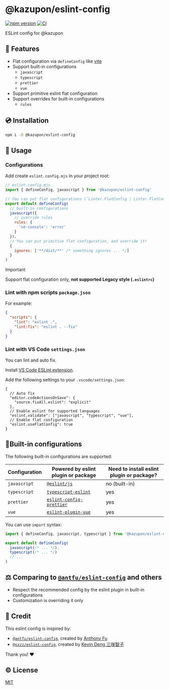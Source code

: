 # @kazupon/eslint-config

[![npm version][npm-version-src]][npm-version-href]
[![CI][ci-src]][ci-href]

ESLint config for @kazupon

## 🌟 Features

- Flat configuration via `defineConfig` like [vite](https://vitejs.dev/config/)
- Support built-in configurations
  - `javascript`
  - `typescript`
  - `prettier`
  - `vue`
- Support primitive eslint flat configuration
- Support overrides for built-in configurations
  - `rules`

## 💿 Installation

```sh
npm i -D @kazupon/eslint-config
```

## 🚀 Usage

### Configurations

Add create `eslint.config.mjs` in your project root:

```js
// eslint.config.mjs
import { defineConfig, javascript } from '@kazupon/eslint-config'

// You can put flat configurations (`Linter.FlatConfig | Linter.FlatConfig[]`)
export default defineConfig(
  // built-in configurations
  javascript({
    // override rules
    rules: {
      'no-console': 'error'
    }
  }),
  // You can put primitive flat configuration, and override it!
  {
    ignores: ['**/dist/**' /* something ignores ... */]
  }
)
```

> [!IMPORTANT]
> Support flat configuration only, **not supported Legacy style (`.eslintrc`)**

### Lint with npm scripts `package.json`

For example:

```json
{
  "scripts": {
    "lint": "eslint .",
    "lint:fix": "eslint . --fix"
  }
}
```

### Lint with VS Code `settings.json`

You can lint and auto fix.

Install [VS Code ESLint extension](https://marketplace.visualstudio.com/items?itemName=dbaeumer.vscode-eslint).

Add the following settings to your `.vscode/settings.json`:

```jsonc
{
  // Auto fix
  "editor.codeActionsOnSave": {
    "source.fixAll.eslint": "explicit"
  },
  // Enable eslint for supported languages
  "eslint.validate": ["javascript", "typescript", "vue"],
  // Enable flat configuration
  "eslint.useFlatConfig": true
}
```

## 🔨Built-in configurations

The following built-in configurations are supported:

| Configuration | Powered by eslint plugin or package                                              | Need to install eslint plugin or package? |
| ------------- | -------------------------------------------------------------------------------- | ----------------------------------------- |
| `javascript`  | [`@eslint/js`](https://www.npmjs.com/package/@eslint/js)                         | no (built-in)                             |
| `typescript`  | [`typescript-eslint`](https://www.npmjs.com/package/typescript-eslint)           | yes                                       |
| `prettier`    | [`eslint-config-prettier`](https://www.npmjs.com/package/eslint-config-prettier) | yes                                       |
| `vue`         | [`eslint-plugin-vue`](https://www.npmjs.com/package/eslint-plugin-vue)           | yes                                       |

You can use `import` syntax:

```js
import { defineConfig, javascript, typescript } from '@kazupon/eslint-config'

export default defineConfig(
  javascript(/* ... */),
  typescript(/* ... */)
  // ...
)
```

## ⚖️ Comparing to [`@antfu/eslint-config`](https://github.com/antfu/eslint-config) and others

- Respect the recommended config by the eslint plugin in built-in configurations
- Customization is overriding it only

## 💖 Credit

This eslint config is inspired by:

- [`@antfu/eslint-config`](https://github.com/antfu/eslint-config), created by [Anthony Fu](https://github.com/antfu)
- [`@sxzz/eslint-config`](https://github.com/sxzz/eslint-config), created by [Kevin Deng 三咲智子](https://github.com/sxzz)

Thank you! ❤️

## ©️ License

[MIT](http://opensource.org/licenses/MIT)

<!-- Badges -->

[npm-version-src]: https://img.shields.io/npm/v/@kazupon/eslint-config?style=flat
[npm-version-href]: https://npmjs.com/package/@kazupon/eslint-config
[npm-downloads-src]: https://img.shields.io/npm/dm/@kazupon/eslint-config?style=flat
[npm-downloads-href]: https://npmjs.com/package/@kazupon/eslint-config
[ci-src]: https://github.com/kazupon/eslint-config/actions/workflows/ci.yml/badge.svg
[ci-href]: https://github.com/kazupon/eslint-config/actions/workflows/ci.yml
